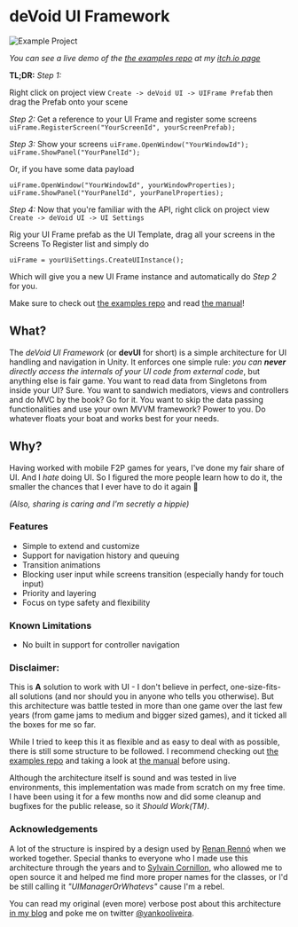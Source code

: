 # deVoid UI Framework
![Example Project](https://img.itch.zone/aW1nLzE5NTQzODYuZ2lm/original/%2BrlumK.gif)

*You can see a live demo of the [the examples repo](https://github.com/yankooliveira/uiframework_examples) at my [itch.io page](https://yanko.itch.io/devui)*

**TL;DR:**
*Step 1:*

Right click on project view
`Create -> deVoid UI -> UIFrame Prefab`
then drag the Prefab onto your scene

*Step 2:*
Get a reference to your UI Frame and register some screens
`uiFrame.RegisterScreen("YourScreenId", yourScreenPrefab);`

*Step 3:*
Show your screens
`uiFrame.OpenWindow("YourWindowId");`
`uiFrame.ShowPanel("YourPanelId");`

Or, if you have some data payload

`uiFrame.OpenWindow("YourWindowId", yourWindowProperties);`
`uiFrame.ShowPanel("YourPanelId", yourPanelProperties);`

*Step 4:*
Now that you're familiar with the API, right click on project view
`Create -> deVoid UI -> UI Settings`

Rig your UI Frame prefab as the UI Template, drag all your screens in the Screens To Register list and simply do

`uiFrame = yourUiSettings.CreateUIInstance();`

Which will give you a new UI Frame instance and automatically do *Step 2* for you.

Make sure to check out [the examples repo](https://github.com/yankooliveira/uiframework_examples) and read [the manual](https://github.com/yankooliveira/uiframework/blob/master/MANUAL.md)!

## What?
The *deVoid UI Framework* (or **devUI** for short) is a simple architecture for UI handling and navigation in Unity. It enforces one simple rule: *you can **never** directly access the internals of your UI code from external code*, but anything else is fair game. You want to read data from Singletons from inside your UI? Sure. You want to sandwich mediators, views and controllers and do MVC by the book? Go for it. You want to skip the data passing functionalities and use your own MVVM framework? Power to you. Do whatever floats your boat and works best for your needs.

## Why?
Having worked with mobile F2P games for years, I've done my fair share of UI. And I *hate* doing UI. 
So I figured the more people learn how to do it, the smaller the chances that I ever have to do it again 🌈

*(Also, sharing is caring and I'm secretly a hippie)*

### Features
* Simple to extend and customize
* Support for navigation history and queuing
* Transition animations
* Blocking user input while screens transition (especially handy for touch input)
* Priority and layering
* Focus on type safety and flexibility

### Known Limitations
* No built in support for controller navigation

### Disclaimer:
This is **A** solution to work with UI - I don't believe in perfect, one-size-fits-all solutions (and nor should you in anyone who tells you otherwise). But this architecture was battle tested in more than one game over the last few years (from game jams to medium and bigger sized games), and it ticked all the boxes for me so far.

While I tried to keep this it as flexible and as easy to deal with as possible, there is still some structure to be followed. I recommend checking out [the examples repo](https://github.com/yankooliveira/uiframework_examples) and taking a look at [the manual](https://github.com/yankooliveira/uiframework/blob/master/MANUAL.md) before using.

Although the architecture itself is sound and was tested in live environments, this implementation was made from scratch on my free time. I have been using it for a few months now and did some cleanup and bugfixes for the public release, so it *Should Work(TM)*.

### Acknowledgements
A lot of the structure is inspired by a design used by [Renan Rennó](https://www.linkedin.com/in/renanrenno/) when we worked together. Special thanks to everyone who I made use this architecture through the years and to [Sylvain Cornillon](https://www.bossastudios.com/the-team/), who allowed me to open source it and helped me find more proper names for the classes, or I'd be still calling it *"UIManagerOrWhatevs"* cause I'm a rebel.

You can read my original (even more) verbose post about this architecture [in my blog](http://yankooliveira.com/index.php/2017/12/27/uisystem/) and poke me on twitter [@yankooliveira](https://twitter.com/yankooliveira).
